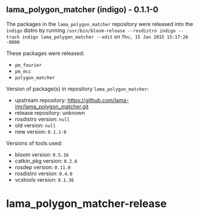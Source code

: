 ## lama_polygon_matcher (indigo) - 0.1.1-0

The packages in the `lama_polygon_matcher` repository were released into the `indigo` distro by running `/usr/bin/bloom-release --rosdistro indigo --track indigo lama_polygon_matcher --edit` on `Thu, 15 Jan 2015 15:17:26 -0000`

These packages were released:
- `pm_fourier`
- `pm_mcc`
- `polygon_matcher`

Version of package(s) in repository `lama_polygon_matcher`:
- upstream repository: https://github.com/lama-imr/lama_polygon_matcher.git
- release repository: unknown
- rosdistro version: `null`
- old version: `null`
- new version: `0.1.1-0`

Versions of tools used:
- bloom version: `0.5.16`
- catkin_pkg version: `0.2.6`
- rosdep version: `0.11.0`
- rosdistro version: `0.4.0`
- vcstools version: `0.1.36`


# lama_polygon_matcher-release
